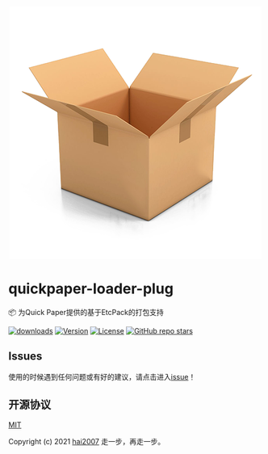 <p align='center'>
    <a href='https://etcpack.github.io/api' target='_blank'>
        <img src='./logo.png'>
    </a>
</p>

# quickpaper-loader-plug
📦 为Quick Paper提供的基于EtcPack的打包支持

<p>
  <a href="https://hai2007.gitee.io/npm-downloads?interval=7&packages=@etcpack/quickpaper-loader-plug"><img src="https://img.shields.io/npm/dm/@etcpack/quickpaper-loader-plug.svg" alt="downloads"></a>
  <a href="https://www.npmjs.com/package/@etcpack/quickpaper-loader-plug"><img src="https://img.shields.io/npm/v/@etcpack/quickpaper-loader-plug.svg" alt="Version"></a>
  <a href="https://github.com/etcpack/quickpaper-loader-plug/blob/master/LICENSE"><img src="https://img.shields.io/npm/l/@etcpack/quickpaper-loader-plug.svg" alt="License"></a>
  <a href="https://github.com/etcpack/quick-paper" target='_blank'><img alt="GitHub repo stars" src="https://img.shields.io/github/stars/etcpack/quick-paper?style=social"></a>
</p>

## Issues
使用的时候遇到任何问题或有好的建议，请点击进入[issue](https://github.com/etcpack/quick-paper/issues)！

开源协议
---------------------------------------
[MIT](https://github.com/etcpack/quick-paper/blob/master/LICENSE)

Copyright (c) 2021 [hai2007](https://hai2007.gitee.io/sweethome/) 走一步，再走一步。
